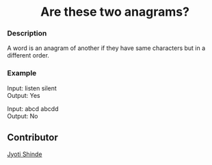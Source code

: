 <h1 align=center>Are these two anagrams?</h1>

### Description

A word is an anagram of another if they have same characters but in a different order.

### Example
Input: listen silent  
Output: Yes

Input: abcd abcdd  
Output: No

## Contributor 
[Jyoti Shinde](https://github.com/statst)
